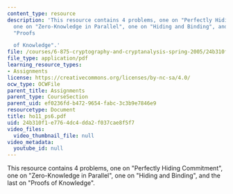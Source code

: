 ```yaml
---
content_type: resource
description: 'This resource contains 4 problems, one on "Perfectly Hiding Commitment",
  one on "Zero-Knowledge in Parallel", one on "Hiding and Binding", and the last on
  "Proofs

  of Knowledge".'
file: /courses/6-875-cryptography-and-cryptanalysis-spring-2005/24b310f1e7764dc4dda2f037cae8f5f7_ho11_ps6.pdf
file_type: application/pdf
learning_resource_types:
- Assignments
license: https://creativecommons.org/licenses/by-nc-sa/4.0/
ocw_type: OCWFile
parent_title: Assignments
parent_type: CourseSection
parent_uid: ef0236fd-b472-9654-fabc-3c3b9e7846e9
resourcetype: Document
title: ho11_ps6.pdf
uid: 24b310f1-e776-4dc4-dda2-f037cae8f5f7
video_files:
  video_thumbnail_file: null
video_metadata:
  youtube_id: null
---
```

This resource contains 4 problems, one on "Perfectly Hiding Commitment", one on "Zero-Knowledge in Parallel", one on "Hiding and Binding", and the last on "Proofs
of Knowledge".